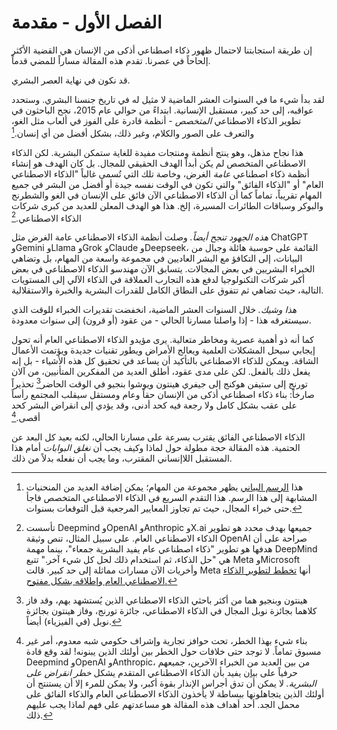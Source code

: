 # الفصل الأول - مقدمة

إن طريقة استجابتنا لاحتمال ظهور ذكاء اصطناعي أذكى من الإنسان هي القضية الأكثر إلحاحاً في عصرنا. تقدم هذه المقالة مساراً للمضي قدماً.

قد نكون في نهاية العصر البشري.

لقد بدأ شيء ما في السنوات العشر الماضية لا مثيل له في تاريخ جنسنا البشري. وستحدد عواقبه، إلى حد كبير، مستقبل الإنسانية. ابتداءً من حوالي عام 2015، نجح الباحثون في تطوير الذكاء الاصطناعي *المتخصص* - أنظمة قادرة على الفوز في ألعاب مثل الغو، والتعرف على الصور والكلام، وغير ذلك، بشكل أفضل من أي إنسان.[^1]

هذا نجاح مذهل، وهو ينتج أنظمة ومنتجات مفيدة للغاية ستمكن البشرية. لكن الذكاء الاصطناعي المتخصص لم يكن أبداً الهدف الحقيقي للمجال. بل كان الهدف هو إنشاء أنظمة ذكاء اصطناعي *عامة* الغرض، وخاصة تلك التي تُسمى غالباً "الذكاء الاصطناعي العام" أو "الذكاء الفائق" والتي تكون في الوقت نفسه جيدة أو أفضل من البشر في جميع المهام تقريباً، تماماً كما أن الذكاء الاصطناعي الآن فائق على الإنسان في الغو والشطرنج والبوكر وسباقات الطائرات المسيرة، إلخ. هذا هو الهدف المعلن للعديد من كبرى شركات الذكاء الاصطناعي.[^2]

*هذه الجهود تنجح أيضاً.* وصلت أنظمة الذكاء الاصطناعي عامة الغرض مثل ChatGPT وGemini وLlama وGrok وClaude وDeepseek، القائمة على حوسبة هائلة وجبال من البيانات، إلى التكافؤ مع البشر العاديين في مجموعة واسعة من المهام، بل وتضاهي الخبراء البشريين في بعض المجالات. يتسابق الآن مهندسو الذكاء الاصطناعي في بعض أكبر شركات التكنولوجيا لدفع هذه التجارب العملاقة في الذكاء الآلي إلى المستويات التالية، حيث تضاهي ثم تتفوق على النطاق الكامل للقدرات البشرية والخبرة والاستقلالية.

*هذا وشيك.* خلال السنوات العشر الماضية، انخفضت تقديرات الخبراء للوقت الذي سيستغرقه هذا - إذا واصلنا مسارنا الحالي - من عقود (أو قرون) إلى سنوات معدودة.

كما أنه ذو أهمية عصرية ومخاطر متعالية. يرى مؤيدو الذكاء الاصطناعي العام أنه تحول إيجابي سيحل المشكلات العلمية ويعالج الأمراض ويطور تقنيات جديدة ويؤتمت الأعمال الشاقة. ويمكن للذكاء الاصطناعي بالتأكيد أن يساعد في تحقيق كل هذه الأشياء - بل إنه يفعل ذلك بالفعل. لكن على مدى عقود، أطلق العديد من المفكرين المتأنيين، من آلان تورنج إلى ستيفن هوكنج إلى جيفري هينتون ويوشوا بنجيو في الوقت الحاضر[^3] تحذيراً صارخاً: بناء ذكاء اصطناعي أذكى من الإنسان حقاً وعام ومستقل سيقلب المجتمع رأساً على عقب بشكل كامل ولا رجعة فيه كحد أدنى، وقد يؤدي إلى انقراض البشر كحد أقصى.[^4]

الذكاء الاصطناعي الفائق يقترب بسرعة على مسارنا الحالي، لكنه بعيد كل البعد عن الحتمية. هذه المقالة حجة مطولة حول لماذا وكيف يجب أن *نغلق البوابات* أمام هذا المستقبل اللاإنساني المقترب، وما يجب أن نفعله بدلاً من ذلك.


[^1]: هذا [الرسم البياني](https://time.com/6300942/ai-progress-charts/) يظهر مجموعة من المهام؛ يمكن إضافة العديد من المنحنيات المشابهة إلى هذا الرسم. هذا التقدم السريع في الذكاء الاصطناعي المتخصص فاجأ حتى خبراء المجال، حيث تم تجاوز المعايير المرجعية قبل التوقعات بسنوات.

[^2]: تأسست Deepmind وOpenAI وAnthropic وX.ai جميعها بهدف محدد هو تطوير الذكاء الاصطناعي العام. على سبيل المثال، تنص وثيقة OpenAI صراحة على أن هدفها هو تطوير "ذكاء اصطناعي عام يفيد البشرية جمعاء"، بينما مهمة DeepMind هي "حل الذكاء، ثم استخدام ذلك لحل كل شيء آخر." تتبع Meta وMicrosoft وأخريات الآن مسارات مماثلة إلى حد كبير. قالت Meta أنها [تخطط لتطوير الذكاء الاصطناعي العام وإطلاقه بشكل مفتوح.](https://www.forbes.com/sites/johnkoetsier/2024/01/18/zuckerberg-on-ai-meta-building-agi-for-everyone-and-open-sourcing-it/)

[^3]: هينتون وبنجيو هما من أكثر باحثي الذكاء الاصطناعي الذين يُستشهد بهم، وقد فاز كلاهما بجائزة نوبل المجال في الذكاء الاصطناعي، جائزة تورنج، وفاز هينتون بجائزة نوبل (في الفيزياء) أيضاً.

[^4]: بناء شيء بهذا الخطر، تحت حوافز تجارية وإشراف حكومي شبه معدوم، أمر غير مسبوق تماماً. لا توجد حتى خلافات حول الخطر بين أولئك الذين يبنونه! لقد وقع قادة Deepmind وOpenAI وAnthropic، من بين العديد من الخبراء الآخرين، جميعهم حرفياً على [بيان](https://www.safe.ai/work/statement-on-ai-risk) يفيد بأن الذكاء الاصطناعي المتقدم يشكل *خطر انقراض على البشرية.* لا يمكن أن تدق أجراس الإنذار بقوة أكبر، ولا يمكن للمرء إلا أن يستنتج أن أولئك الذين يتجاهلونها ببساطة لا يأخذون الذكاء الاصطناعي العام والذكاء الفائق على محمل الجد. أحد أهداف هذه المقالة هو مساعدتهم على فهم لماذا يجب عليهم ذلك.